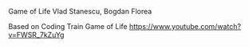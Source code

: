 Game of Life
Vlad Stanescu, Bogdan Florea

Based on Coding Train Game of Life
https://www.youtube.com/watch?v=FWSR_7kZuYg

